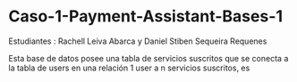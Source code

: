 # Caso-1-Payment-Assistant-Bases-1
Estudiantes : Rachell Leiva Abarca y Daniel Stiben Sequeira Requenes

Esta base de datos posee una tabla de servicios suscritos que se conecta a la tabla de users en una relación 1 user a n servicios suscritos, es
